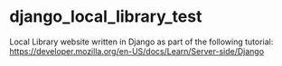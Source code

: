 # django_local_library_test
Local Library website written in Django as part of the following tutorial: https://developer.mozilla.org/en-US/docs/Learn/Server-side/Django
